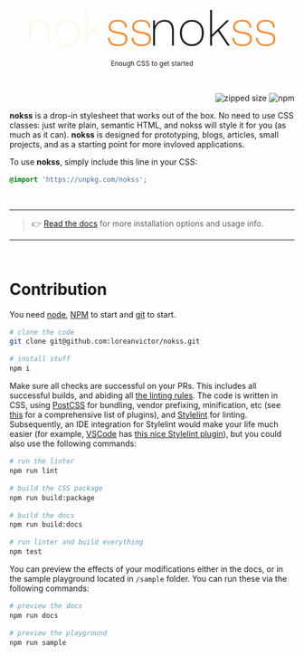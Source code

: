 <br><br>

<div align="center">

<img src="logo-dark.svg#gh-dark-mode-only" height="64px"/>
<img src="logo-light.svg#gh-light-mode-only" height="64px"/>

<sub>Enough CSS to get started</sub>

<br>

</div>

<div align="right">

![zipped size](https://img.shields.io/github/size/loreanvictor/nokss/nokss.css.br?branch=gh-pages&color=black&label=%20&style=flat-square)
![npm](https://img.shields.io/npm/v/nokss?label=%20&style=flat-square)

</div>

**nokss** is a drop-in stylesheet that works out of the box. No need to use CSS classes: just write plain, semantic HTML, and nokss will style it for you (as much as it can). **nokss** is designed for prototyping, blogs, articles, small projects, and as a starting point for more invloved applications.

To use **nokss**, simply include this line in your CSS:

```css
@import 'https://unpkg.com/nokss';
```

<br>

---

> 👉 [Read the docs](https://loreanvictor.github.io/nokss/) for more installation options and usage info.

---

<br>

# Contribution

You need [node](https://nodejs.org/en/), [NPM](https://www.npmjs.com) to start and [git](https://git-scm.com) to start.

```bash
# clone the code
git clone git@github.com:loreanvictor/nokss.git
```
```bash
# install stuff
npm i
```

Make sure all checks are successful on your PRs. This includes all successful builds, and abiding all [the linting rules](https://github.com/loreanvictor/nokss/blob/main/.stylelintrc.json). The code is written in CSS, using [PostCSS](https://postcss.org) for bundling, vendor prefixing, minification, etc (see [this](https://github.com/loreanvictor/nokss/blob/main/postcss.config.js) for a comprehensive list of plugins), and [Stylelint](https://stylelint.io) for linting. Subsequently, an IDE integration for Stylelint would make your life much easier (for example, [VSCode](https://code.visualstudio.com) has [this nice Stylelint plugin](https://marketplace.visualstudio.com/items?itemName=stylelint.vscode-stylelint)), but you could also use the following commands:


```bash
# run the linter
npm run lint
```
```bash
# build the CSS package
npm run build:package
```
```bash
# build the docs
npm run build:docs
```
```bash
# run linter and build everything
npm test
```

You can preview the effects of your modifications either in the docs, or in the sample playground located in `/sample` folder. You can run these via the following commands:

```bash
# preview the docs
npm run docs
```
```bash
# preview the playground
npm run sample
```

<br><br>

